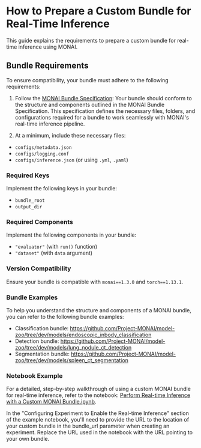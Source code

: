 # How to Prepare a Custom Bundle for Real-Time Inference

This guide explains the requirements to prepare a custom bundle for real-time inference using MONAI.

## Bundle Requirements

To ensure compatibility, your bundle must adhere to the following requirements:

1. Follow the [MONAI Bundle Specification](https://docs.monai.io/en/latest/mb_specification.html): Your bundle should conform to the structure and components outlined in the MONAI Bundle Specification. This specification defines the necessary files, folders, and configurations required for a bundle to work seamlessly with MONAI's real-time inference pipeline.

2. At a minimum, include these necessary files:

- `configs/metadata.json`
- `configs/logging.conf`
- `configs/inference.json` (or using `.yml`, `.yaml`)

### Required Keys

Implement the following keys in your bundle:

- `bundle_root`
- `output_dir`

### Required Components

Implement the following components in your bundle:

- `"evaluator"` (with `run()` function)
- `"dataset"` (with `data` argument)

### Version Compatibility

Ensure your bundle is compatible with `monai==1.3.0` and `torch==1.13.1`.

### Bundle Examples

To help you understand the structure and components of a MONAI bundle, you can refer to the following bundle examples:

- Classification bundle: https://github.com/Project-MONAI/model-zoo/tree/dev/models/endoscopic_inbody_classification
- Detection bundle: https://github.com/Project-MONAI/model-zoo/tree/dev/models/lung_nodule_ct_detection
- Segmentation bundle: https://github.com/Project-MONAI/model-zoo/tree/dev/models/spleen_ct_segmentation

### Notebook Example

For a detailed, step-by-step walkthrough of using a custom MONAI bundle for real-time inference, refer to the notebook:
[Perform Real-time Inference with a Custom MONAI Bundle.ipynb](../../notebooks/Perform%20Real-time%20Inference%20with%20a%20Custom%20MONAI%20Bundle.ipynb).

In the "Configuring Experiment to Enable the Real-time Inference" section of the example notebook, you'll need to provide the URL to the location of your custom bundle in the bundle_url parameter when creating an experiment. Replace the URL used in the notebook with the URL pointing to your own bundle.
